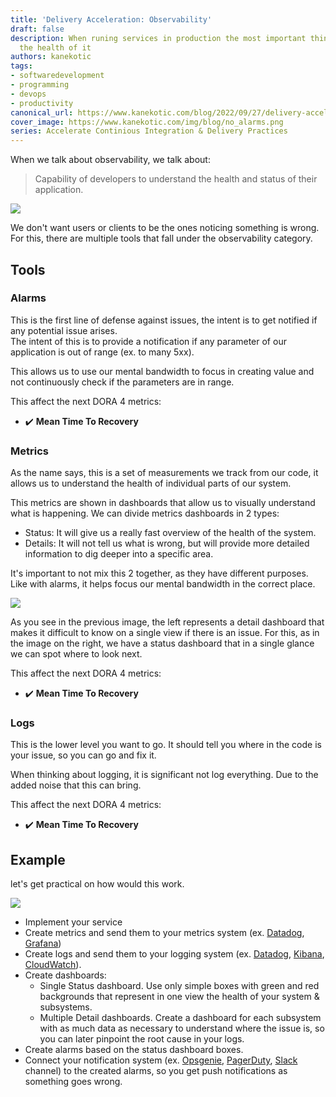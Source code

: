 ```yaml
---
title: 'Delivery Acceleration: Observability'
draft: false
description: When runing services in production the most important thing is to understand
  the health of it
authors: kanekotic
tags:
- softwaredevelopment
- programming
- devops
- productivity
canonical_url: https://www.kanekotic.com/blog/2022/09/27/delivery-acceleration-observability
cover_image: https://www.kanekotic.com/img/blog/no_alarms.png
series: Accelerate Continious Integration & Delivery Practices
---
```


When we talk about observability, we talk about:

> Capability of developers to understand the health and status of their application.

![](https://www.kanekotic.com/img/blog/no_alarms.png)

We don't want users or clients to be the ones noticing something is wrong. For this, there are multiple tools that fall under the observability category.

## Tools

### Alarms

This is the first line of defense against issues, the intent is to get notified if any potential issue arises.  
The intent of this is to provide a notification if any parameter of our application is out of range (ex. to many 5xx).

This allows us to use our mental bandwidth to focus in creating value and not continuously check if the parameters are in range.

This affect the next DORA 4 metrics:

* ✔️ **Mean Time To Recovery**

### Metrics

As the name says, this is a set of measurements we track from our code, it allows us to understand the health of individual parts of our system.

This metrics are shown in dashboards that allow us to visually understand what is happening.  We can divide metrics dashboards in 2 types:

* Status: It will give us a really fast overview of the health of the system.
* Details: It will not tell us what is wrong, but will provide more detailed information to dig deeper into a specific area.

It's important to not mix this 2 together, as they have different purposes. Like with alarms, it helps focus our mental bandwidth in the correct place.

![](https://www.kanekotic.com/img/blog/dashboards.jpeg)

As you see in the previous image, the left represents a detail dashboard that makes it difficult to know on a single view if there is an issue. For this, as in the image on the right,  we have a status dashboard that in a single glance we can spot where to look next.

This affect the next DORA 4 metrics:

* ✔️ **Mean Time To Recovery**

### Logs

This is the lower level you want to go. It should tell you where in the code is your issue, so you can go and fix it.

When thinking about logging, it is significant not log everything. Due to the added noise that this can bring.

This affect the next DORA 4 metrics:

* ✔️ **Mean Time To Recovery**

## Example

let's get practical on how would this work.

![](https://www.kanekotic.com/img/blog/observability-drawio.png)

* Implement your service
* Create metrics and send them to your metrics system (ex. [Datadog](https://www.datadoghq.com/), [Grafana](https://grafana.com/))
* Create logs and send them to your logging system (ex. [Datadog](https://www.datadoghq.com/), [Kibana](https://www.elastic.co/kibana/), [CloudWatch](https://aws.amazon.com/cloudwatch/)).
* Create dashboards:
  * Single Status dashboard. Use only simple boxes with green and red backgrounds that represent in one view the health of your system & subsystems.
  * Multiple Detail dashboards. Create a dashboard for each subsystem with as much data as necessary to understand where the issue is, so you can later pinpoint the root cause in your logs.
* Create alarms based on the status dashboard boxes.
* Connect your notification system (ex. [Opsgenie](https://www.atlassian.com/software/opsgenie), [PagerDuty](https://www.pagerduty.com/), [Slack ](https://slack.com/)channel) to the created alarms, so you get push notifications as something goes wrong.